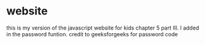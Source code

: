 # website
this is my version of the javascript website for kids chapter 5 part III.
I added in the password funtion.
credit to geeksforgeeks for password code